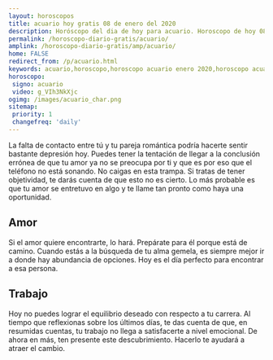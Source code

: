 ```yaml
---
layout: horoscopos
title: acuario hoy gratis 08 de enero del 2020 
description: Horóscopo del dia de hoy para acuario. Horoscopo de hoy 08 de enero del 2020. Las predicciones de amor, trabajo, vida personal gratis.
permalink: /horoscopo-diario-gratis/acuario/
amplink: /horoscopo-diario-gratis/amp/acuario/
home: FALSE
redirect_from: /p/acuario.html
keywords: acuario,horoscopo,horoscopo acuario enero 2020,horoscopo acuario hoy,tarot acuario enero 2020,horoscopo acuario,tarot acuario hoy,horoscopo de hoy,horoscopo diario,tarot del amor,horoscopo de hoy acuario,horoscopo diario del tarot, Horoscopo de hoy acuario 08 de enero del 2020,horóscopo del día,signos zodiacales 2020, el horoscopo de hoy
horoscopo:
 signo: acuario
 video: g_VIh3NkXjc
ogimg: /images/acuario_char.png
sitemap:
 priority: 1
 changefreq: 'daily'
---
```



La falta de contacto entre tú y tu pareja romántica podría hacerte sentir bastante depresión hoy. Puedes tener la tentación de llegar a la conclusión errónea de que tu amor ya no se preocupa por ti y que es por eso que el teléfono no está sonando. No caigas en esta trampa. Si tratas de tener objetividad, te darás cuenta de que esto no es cierto. Lo más probable es que tu amor se entretuvo en algo y te llame tan pronto como haya una oportunidad.

## Amor

Si el amor quiere encontrarte, lo hará. Prepárate para él porque está de camino. Cuando estás a la búsqueda de tu alma gemela, es siempre mejor ir a donde hay abundancia de opciones. Hoy es el día perfecto para encontrar a esa persona.

## Trabajo

Hoy no puedes lograr el equilibrio deseado con respecto a tu carrera. Al tiempo que reflexionas sobre los últimos días, te das cuenta de que, en resumidas cuentas, tu trabajo no llega a satisfacerte a nivel emocional. De ahora en más, ten presente este descubrimiento. Hacerlo te ayudará a atraer el cambio.
